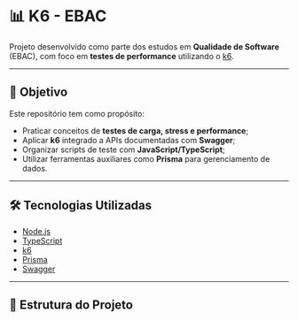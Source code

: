 # 📊 K6 - EBAC

Projeto desenvolvido como parte dos estudos em **Qualidade de Software** (EBAC), com foco em **testes de performance** utilizando o [k6](https://k6.io/).

---

## 🚀 Objetivo

Este repositório tem como propósito:
- Praticar conceitos de **testes de carga, stress e performance**;
- Aplicar **k6** integrado a APIs documentadas com **Swagger**;
- Organizar scripts de teste com **JavaScript/TypeScript**;
- Utilizar ferramentas auxiliares como **Prisma** para gerenciamento de dados.

---

## 🛠️ Tecnologias Utilizadas

- [Node.js](https://nodejs.org/)  
- [TypeScript](https://www.typescriptlang.org/)  
- [k6](https://k6.io/)  
- [Prisma](https://www.prisma.io/)  
- [Swagger](https://swagger.io/)  

---

## 📂 Estrutura do Projeto

